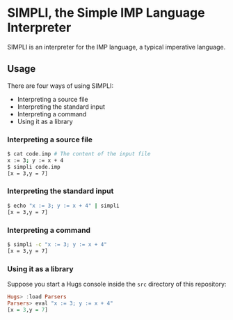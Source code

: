 # SIMPLI, the Simple IMP Language Interpreter

SIMPLI is an interpreter for the IMP language, a typical imperative language.

## Usage

There are four ways of using SIMPLI:

- Interpreting a source file
- Interpreting the standard input
- Interpreting a command
- Using it as a library

### Interpreting a source file

```sh
$ cat code.imp # The content of the input file
x := 3; y := x + 4
$ simpli code.imp
[x = 3,y = 7]
```

### Interpreting the standard input

```sh
$ echo "x := 3; y := x + 4" | simpli
[x = 3,y = 7]
```

### Interpreting a command

```sh
$ simpli -c "x := 3; y := x + 4"
[x = 3,y = 7]
```

### Using it as a library

Suppose you start a Hugs console inside the `src` directory of this repository:

```haskell
Hugs> :load Parsers
Parsers> eval "x := 3; y := x + 4"
[x = 3,y = 7]
```
